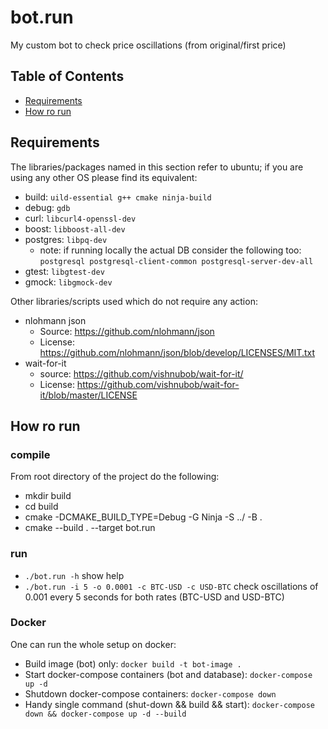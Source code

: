 # bot.run

My custom bot to check price oscillations (from original/first price)

## Table of Contents

- [Requirements](#requirements)
- [How ro run](#run)

## Requirements
The libraries/packages named in this section refer to ubuntu; if you are using any other OS please find its equivalent:
- build: `uild-essential g++ cmake ninja-build`
- debug: `gdb`
- curl: `libcurl4-openssl-dev`
- boost: `libboost-all-dev`
- postgres: `libpq-dev`
  - note: if running locally the actual DB consider the following too: `postgresql postgresql-client-common postgresql-server-dev-all`
- gtest: `libgtest-dev`
- gmock: `libgmock-dev`

Other libraries/scripts used which do not require any action:
- nlohmann json
  - Source: https://github.com/nlohmann/json
  - License: https://github.com/nlohmann/json/blob/develop/LICENSES/MIT.txt
- wait-for-it
  - source: https://github.com/vishnubob/wait-for-it/
  - License: https://github.com/vishnubob/wait-for-it/blob/master/LICENSE


## How ro run
### compile
From root directory of the project do the following:
* mkdir build
* cd build
* cmake -DCMAKE_BUILD_TYPE=Debug -G Ninja -S ../ -B .
* cmake --build . --target bot.run
### run
* `./bot.run -h` show help 
* `./bot.run -i 5 -o 0.0001 -c BTC-USD -c USD-BTC` check oscillations of 0.001 every 5 seconds for both rates (BTC-USD and USD-BTC)

### Docker

One can run the whole setup on docker:
* Build image (bot) only: `docker build -t bot-image .`
* Start docker-compose containers (bot and database): `docker-compose up -d`
* Shutdown docker-compose containers: `docker-compose down`
* Handy single command (shut-down && build && start): `docker-compose down && docker-compose up -d --build`
